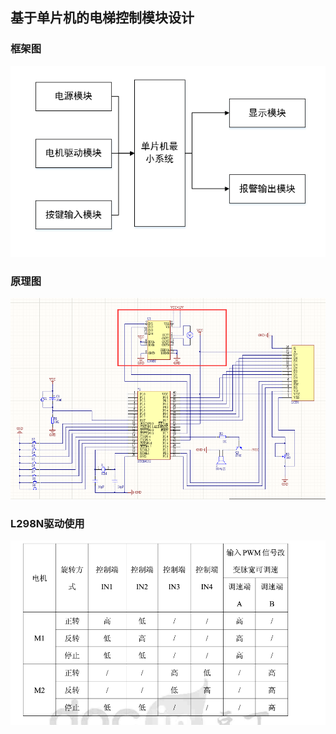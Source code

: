 ## 基于单片机的电梯控制模块设计

### 框架图

![框架图.png](框架图.png)

### 原理图

![原理图.png](原理图.png)

### L298N驱动使用

![L298N.png](L298N.png)